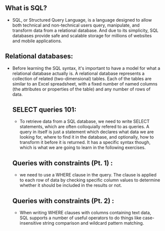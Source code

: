 ## What is SQL?
* SQL, or Structured Query Language, is a language designed to allow both technical and non-technical users query, manipulate, 
and transform data from a relational database. And due to its simplicity, SQL databases provide safe and scalable storage 
for millions of websites and mobile applications.

## Relational databases:
* Before learning the SQL syntax, it's important to have a model for what a relational database actually is. A relational database represents a collection of related 
 (two-dimensional) tables. Each of the tables are similar to an Excel spreadsheet, with a fixed number of named columns (the attributes or properties of the table)
  and any number of rows of data.
  
  ## SELECT queries 101:
  * To retrieve data from a SQL database, we need to write SELECT statements, which are often colloquially refered to as queries. A query in itself is just 
   a statement which declares what data we are looking for, where to find it in the database, and optionally, how to transform it before it is returned. 
   It has a specific syntax though, which is what we are going to learn in the following exercises.
  
  ## Queries with constraints (Pt. 1) :
  * we need to use a WHERE clause in the query. The clause is applied to each row of data by checking specific column values to determine whether
  it should be included in the results or not.
  
  ##  Queries with constraints (Pt. 2) :
  * When writing WHERE clauses with columns containing text data, SQL supports a number of useful operators to do things like case-insensitive 
  string comparison and wildcard pattern matching.
